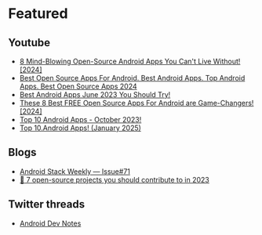 # Featured

## Youtube
- [8 Mind-Blowing Open-Source Android Apps You Can't Live Without! [2024]](https://www.youtube.com/watch?v=fT19my_rmlA&t=196s)
- [Best Open Source Apps For Android. Best Android Apps. Top Android Apps. Best Open Source Apps 2024](https://youtu.be/AR0X08BZ_qM)
- [Best Android Apps June 2023 You Should Try!](https://youtu.be/nDzyNZ1ceZY)
- [These 8 Best FREE Open Source Apps For Android are Game-Changers! [2024]](https://youtu.be/_EMzsFZ0V-Y?t=136)
- [Top 10 Android Apps - October 2023!](https://youtu.be/OdWygxTqwlQ?t=268)
- [Top 10.Android Apps! (January 2025)](https://youtu.be/XdhyoyFE1XE)

## Blogs
- [Android Stack Weekly — Issue#71](https://blog.canopas.com/android-stack-weekly-issue-71-4b3b20418076)
- [🚀 7 open-source projects you should contribute to in 2023](https://dev.to/github20k/7-open-source-projects-you-should-contribute-to-in-2023-1nph)

## Twitter threads
- [Android Dev Notes](https://x.com/androiddevnotes/status/1662433045289357312?s=19)

